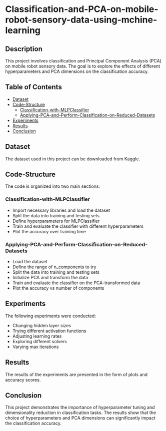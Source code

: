 # Classification-and-PCA-on-mobile-robot-sensory-data-using-mchine-learning

## Description
This project involves classification and Principal Component Analysis (PCA) on mobile robot sensory data. The goal is to explore the effects of different hyperparameters and PCA dimensions on the classification accuracy.

## Table of Contents  
- [Dataset](#dataset)  
- [Code-Structure](#code-structure)
  - [Classification-with-MLPClassifier](#classification-with-mlpclassifier)
  - [Applying-PCA-and-Perform-Classification-on-Reduced-Datasets](#applying-pca-and-perform-classification-on-reduced-datasets)
- [Experiments](#experiments)
- [Results](#results)
- [Conclusion](#conclusion)

## Dataset
The dataset used in this project can be downloaded from Kaggle.

## Code-Structure
The code is organized into two main sections:

### Classification-with-MLPClassifier

- Import necessary libraries and load the dataset
- Split the data into training and testing sets
- Define hyperparameters for MLPClassifier
- Train and evaluate the classifier with different hyperparameters
- Plot the accuracy over training time


### Applying-PCA-and-Perform-Classification-on-Reduced-Datasets

- Load the dataset
- Define the range of n_components to try
- Split the data into training and testing sets
- Initialize PCA and transform the data
- Train and evaluate the classifier on the PCA-transformed data
- Plot the accuracy vs number of components

## Experiments
The following experiments were conducted:

- Changing hidden layer sizes
- Trying different activation functions
- Adjusting learning rates
- Exploring different solvers
- Varying max iterations

## Results
The results of the experiments are presented in the form of plots and accuracy scores.

## Conclusion
This project demonstrates the importance of hyperparameter tuning and dimensionality reduction in classification tasks. The results show that the choice of hyperparameters and PCA dimensions can significantly impact the classification accuracy.
